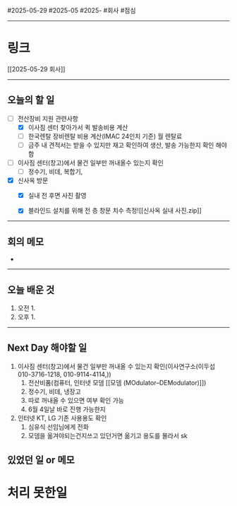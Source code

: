 #2025-05-29 #2025-05 #2025- 
#회사 #점심 

------
# 링크 
[[2025-05-29 회사]]

---
## 오늘의 할 일
- [ ] 전산장비 지원 관련사항
    - [x] 이사짐 센터 찾아가서 퀵 발송비용 계산
    - [ ] 한국렌탈 장비렌탈 비용 계산(IMAC 24인치 기준) 월 렌탈료
    - [ ] 금주 내 견적서는 받을 수 있지만 재고 확인하여 생산, 발송 가능한지 확인 해야함
- [ ] 이사짐 센터(창고)에서 물건 일부만 꺼내올수 있는지 확인 
    - [ ] 정수기, 비데, 복합기,
- [x] 신사옥 방문
    - [x] 실내 전 후면 사진 촬영 
    - [x] 블라인드 설치를 위해 전 층 창문 치수 측정![[신사옥 실내 사진.zip]]



---
## 회의 메모
- 
---
## 오늘 배운 것
1. 오전
    1. 
2. 오후
    1. 
---
## Next Day 해야할 일
1. 이사짐 센터(창고)에서 물건 일부만 꺼내올 수 있는지 확인(이사연구소(이두섭 010-3716-1218, 010-9114-4114,))
    1. 전산비품(컴퓨터, 인터넷 모뎀 [[모뎀 (MOdulator–DEModulator)]])
    2. 정수기, 비데, 냉장고
    3. 따로 꺼내올 수 있으면 여부 확인 가능
    4. 6월 4일날 바로 진행 가능한지
2. 인터넷 KT, LG 기존 사용용도 확인
    1. 심유식 선임님에게 전화
    2. 모뎀을 옮겨야되는건지쓰고 있던거면 옮기고 용도를 몰라서 sk


## 있었던 일 or 메모




# 처리 못한일